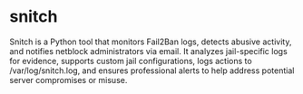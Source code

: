 # snitch
Snitch is a Python tool that monitors Fail2Ban logs, detects abusive activity, and notifies netblock administrators via email. It analyzes jail-specific logs for evidence, supports custom jail configurations, logs actions to /var/log/snitch.log, and ensures professional alerts to help address potential server compromises or misuse.
